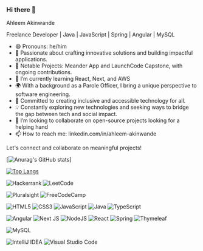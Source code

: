 ### Hi there 👋

Ahleem Akinwande

Freelance Developer | Java | JavaScript | Spring | Angular | MySQL

- 😄 Pronouns: he/him
- 🚀 Passionate about crafting innovative solutions and building impactful applications.
- 🌟 Notable Projects: Meander App and LaunchCode Capstone, with ongoing contributions.
- 🌱 I’m currently learning React, Next, and AWS
- 🌍 With a background as a Parole Officer, I bring a unique perspective to software engineering.
- 🔑 Committed to creating inclusive and accessible technology for all.
- 💡 Constantly exploring new technologies and seeking ways to bridge the gap between tech and social impact.
- 👯 I’m looking to collaborate on open-source projects looking for a helping hand
- 📫 How to reach me: linkedin.com/in/ahleem-akinwande


Let's connect and collaborate on meaningful projects!



[![Anurag's GitHub stats](https://github-readme-stats.vercel.app/api?username=ahleemakinwande&count_private=true)]

[![Top Langs](https://github-readme-stats.vercel.app/api/top-langs/?username=ahleemakinwande&langs_count=8&layout=compact)](https://github.com/anuraghazra/github-readme-stats)

![Hackerrank](https://img.shields.io/badge/-Hackerrank-2EC866?style=for-the-badge&logo=HackerRank&logoColor=white) ![LeetCode](https://img.shields.io/badge/LeetCode-000000?style=for-the-badge&logo=LeetCode&logoColor=#d16c06) 

![Pluralsight](https://img.shields.io/badge/Pluralsight-EE3057?style=for-the-badge&logo=pluralsight&logoColor=white) ![FreeCodeCamp](https://img.shields.io/badge/Freecodecamp-%23123.svg?&style=for-the-badge&logo=freecodecamp&logoColor=green) 

![HTML5](https://img.shields.io/badge/html5-%23E34F26.svg?style=for-the-badge&logo=html5&logoColor=white) ![CSS3](https://img.shields.io/badge/css3-%231572B6.svg?style=for-the-badge&logo=css3&logoColor=white) ![JavaScript](https://img.shields.io/badge/javascript-%23323330.svg?style=for-the-badge&logo=javascript&logoColor=%23F7DF1E) ![Java](https://img.shields.io/badge/java-%23ED8B00.svg?style=for-the-badge&logo=java&logoColor=white) ![TypeScript](https://img.shields.io/badge/typescript-%23007ACC.svg?style=for-the-badge&logo=typescript&logoColor=white)

![Angular](https://img.shields.io/badge/angular-%23DD0031.svg?style=for-the-badge&logo=angular&logoColor=white) ![Next JS](https://img.shields.io/badge/Next-black?style=for-the-badge&logo=next.js&logoColor=white) ![NodeJS](https://img.shields.io/badge/node.js-6DA55F?style=for-the-badge&logo=node.js&logoColor=white) ![React](https://img.shields.io/badge/react-%2320232a.svg?style=for-the-badge&logo=react&logoColor=%2361DAFB) ![Spring](https://img.shields.io/badge/spring-%236DB33F.svg?style=for-the-badge&logo=spring&logoColor=white) ![Thymeleaf](https://img.shields.io/badge/Thymeleaf-%23005C0F.svg?style=for-the-badge&logo=Thymeleaf&logoColor=white) 

![MySQL](https://img.shields.io/badge/mysql-%2300f.svg?style=for-the-badge&logo=mysql&logoColor=white) 

![IntelliJ IDEA](https://img.shields.io/badge/IntelliJIDEA-000000.svg?style=for-the-badge&logo=intellij-idea&logoColor=white) ![Visual Studio Code](https://img.shields.io/badge/Visual%20Studio%20Code-0078d7.svg?style=for-the-badge&logo=visual-studio-code&logoColor=white)

<!--
**AhleemAkinwande/AhleemAkinwande** is a ✨ _special_ ✨ repository because its `README.md` (this file) appears on your GitHub profile.

Here are some ideas to get you started:

- 🔭 I’m currently working on ..
- 🌱 I’m currently learning ...
- 👯 I’m looking to collaborate on ...
- 🤔 I’m looking for help with ...
- 💬 Ask me about ...
- 📫 How to reach me: ...
- 😄 Pronouns: ...
- ⚡ Fun fact: ...
-->
